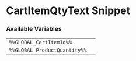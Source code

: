 # CartItemQtyText Snippet

### Available Variables
|||
|---|---|
| `%%GLOBAL_CartItemId%%` |
| `%%GLOBAL_ProductQuantity%%` |
